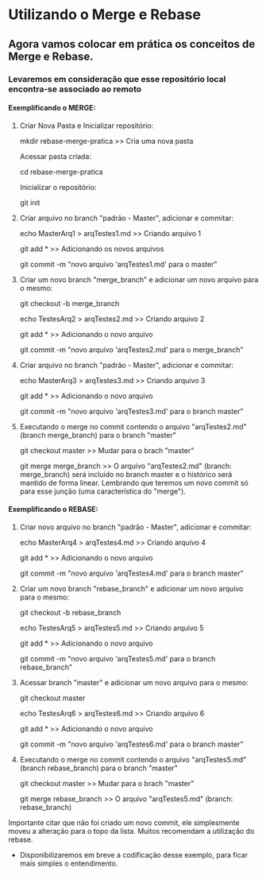 # Utilizando o Merge e Rebase
## Agora vamos colocar em prática os conceitos de Merge e Rebase.
### Levaremos em consideração que esse repositório local encontra-se associado ao remoto


#### Exemplificando o MERGE:




1. Criar Nova Pasta e Inicializar repositório:

    mkdir rebase-merge-pratica  >> Cria uma nova pasta

    Acessar pasta criada:

    cd rebase-merge-pratica

    Inicializar o repositório:

    git init

2. Criar arquivo no branch "padrão - Master", adicionar e commitar:

    echo MasterArq1 > arqTestes1.md     >> Criando arquivo 1

    git add *   >> Adicionando os novos arquivos

    git commit -m "novo arquivo 'arqTestes1.md' para o master"  


3. Criar um novo branch "merge_branch" e adicionar um novo arquivo para o mesmo:

    git checkout -b merge_branch

    echo TestesArq2 > arqTestes2.md     >> Criando arquivo 2
    
    git add *   >> Adicionando o novo arquivo

    git commit -m "novo arquivo 'arqTestes2.md' para o merge_branch" 


4. Criar arquivo no branch "padrão - Master", adicionar e commitar:

    echo MasterArq3 > arqTestes3.md     >> Criando arquivo 3

    git add *    >> Adicionando o novo arquivo

    git commit -m "novo arquivo 'arqTestes3.md' para o branch master"  


5. Executando o merge no commit contendo o arquivo "arqTestes2.md" (branch merge_branch) para o branch "master"

    git checkout master  >> Mudar para o brach "master"

    git merge merge_branch    >> O arquivo "arqTestes2.md" (branch: merge_branch) será incluído no branch master e o histórico será mantido de forma linear. Lembrando que teremos um novo commit só para esse junção (uma característica do "merge").



#### Exemplificando o REBASE:




1. Criar novo arquivo no branch "padrão - Master", adicionar e commitar:

    echo MasterArq4 > arqTestes4.md     >> Criando arquivo 4

    git add *    >> Adicionando o novo arquivo

    git commit -m "novo arquivo 'arqTestes4.md' para o branch master"  


2. Criar um novo branch "rebase_branch" e adicionar um novo arquivo para o mesmo:

    git checkout -b rebase_branch

    echo TestesArq5 > arqTestes5.md     >> Criando arquivo 5

    git add *    >> Adicionando o novo arquivo

    git commit -m "novo arquivo 'arqTestes5.md' para o branch rebase_branch"


3. Acessar branch "master" e adicionar um novo arquivo para o mesmo:

    git checkout master

    echo TestesArq6 > arqTestes6.md     >> Criando arquivo 6

    git add *    >> Adicionando o novo arquivo

    git commit -m "novo arquivo 'arqTestes6.md' para o branch master"
    
4. Executando o merge no commit contendo o arquivo "arqTestes5.md" (branch rebase_branch) para o branch "master"

    git checkout master  >> Mudar para o brach "master"

    git merge rebase_branch    >> O arquivo "arqTestes5.md" (branch: rebase_branch) 

Importante citar que não foi criado um novo commit, ele simplesmente moveu a alteração para o topo da lista. 
Muitos recomendam a utilização do rebase.


* Disponibilizaremos em breve a codificação desse exemplo, para ficar mais simples o entendimento. 

